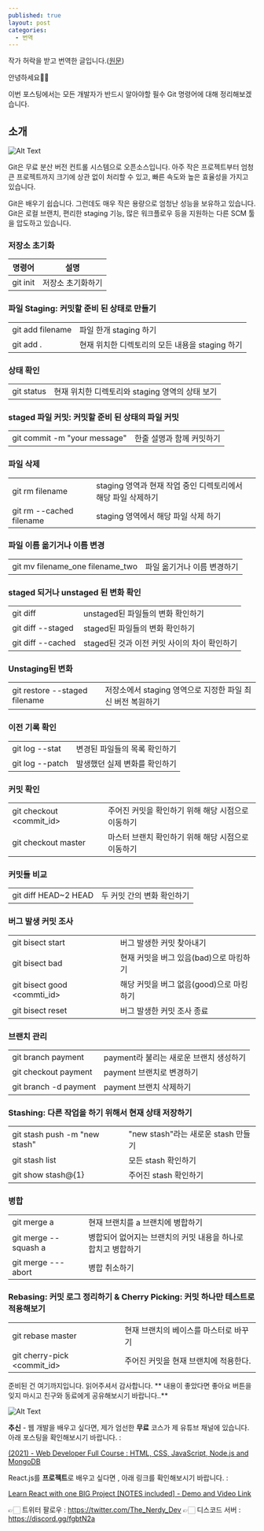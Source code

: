 ```yaml
---
published: true
layout: post
categories:
  - 번역
---
```

작가 허락을 받고 번역한 글입니다.([원문](https://dev.to/thenerdydev/the-only-git-cheat-sheet-that-you-ll-ever-need-trust-me-22b4))

안녕하세요👋🏻

이번 포스팅에서는 모든 개발자가 반드시 알아야할 필수 Git 명령어에 대해 정리해보겠습니다.

## 소개

![Alt Text](https://dev-to-uploads.s3.amazonaws.com/uploads/articles/l9zvmro1az01tpwm9a71.png)

Git은 무료 분산 버전 컨트롤 시스템으로 오픈소스입니다. 아주 작은 프로젝트부터 엄청 큰 프로젝트까지 크기에 상관 없이 처리할 수 있고, 빠른 속도와 높은 효율성을 가지고 있습니다.

Git은 배우기 쉽습니다. 그런데도 매우 작은 용량으로 엄청난 성능을 보유하고 있습니다. Git은 로컬 브랜치, 편리한 staging 기능, 많은 워크플로우 등을 지원하는 다른 SCM 툴을 압도하고 있습니다.

### 저장소 초기화
|명령어|설명|  
| --- | --- |  
| git init | 저장소 초기화하기 |

### 파일 Staging: 커밋할 준비 된 상태로 만들기
|||
| --- | --- |
| git add filename | 파일 한개 staging 하기 |
| git add . |현재 위치한 디렉토리의 모든 내용을 staging 하기|

### 상태 확인
|||
| --- | --- |
| git status| 현재 위치한 디렉토리와 staging 영역의 상태 보기|

### staged 파일 커밋: 커밋할 준비 된 상태의 파일 커밋
|||
| --- | --- |
| git commit -m "your message"| 한줄 설명과 함께 커밋하기 |

### 파일 삭제
|||
| --- | --- |
| git rm filename| staging 영역과 현재 작업 중인 디렉토리에서 해당 파일 삭제하기 |
| git rm --cached filename| staging 영역에서 해당 파일 삭제 하기 |

### 파일 이름 옮기거나 이름 변경
|||
| --- | --- |
| git mv filename_one filename_two | 파일 옮기거나 이름 변경하기 |

### staged 되거나 unstaged 된 변화 확인
|||
| --- | --- |
| git diff| unstaged된 파일들의 변화 확인하기 |
| git diff --staged| staged된 파일들의 변화 확인하기 |
| git diff --cached| staged된 것과 이전 커밋 사이의 차이 확인하기 |

### Unstaging된 변화 
|||
| --- | --- |
| git restore --staged filename| 저장소에서 staging 영역으로 지정한 파일 최신 버전 복원하기 |

### 이전 기록 확인
|||
| --- | --- |
| git log --stat| 변경된 파일들의 목록 확인하기 |
| git log --patch| 발생했던 실제 변화를 확인하기 |

### 커밋 확인
|||
| --- | --- |
| git checkout <commit_id>| 주어진 커밋을 확인하기 위해 해당 시점으로 이동하기 |
| git checkout master| 마스터 브랜치 확인하기 위해 해당 시점으로 이동하기 |

### 커밋들 비교
|||
| --- | --- |
| git diff HEAD~2 HEAD| 두 커밋 간의 변화 확인하기 |

### 버그 발생 커밋 조사
|||
| --- | --- |
| git bisect start | 버그 발생한 커밋 찾아내기 |
| git bisect bad | 현재 커밋을 버그 있음(bad)으로 마킹하기 |
| git bisect good <commti_id> | 해당 커밋을 버그 없음(good)으로 마킹하기 |
| git bisect reset | 버그 발생한 커밋 조사 종료 |

### 브랜치 관리
|||
| --- | --- |
| git branch payment | payment라 불리는 새로운 브랜치 생성하기 |
| git checkout payment | payment 브랜치로 변경하기 |
| git branch -d payment | payment 브랜치 삭제하기 |

### Stashing: 다른 작업을 하기 위해서 현재 상태 저장하기
|||
| --- | --- |
| git stash push -m "new stash" | "new stash"라는 새로운 stash 만들기 |
| git stash list | 모든 stash 확인하기 |
| git show stash@{1} | 주어진 stash 확인하기 |

### 병합
|||
| --- | --- |
| git merge a | 현재 브랜치를 a 브랜치에 병합하기 |
| git merge --squash a | 병합되어 없어지는 브랜치의 커밋 내용을 하나로 합치고 병합하기 |
| git merge ---abort | 병합 취소하기 |

### Rebasing: 커밋 로그 정리하기 & Cherry Picking: 커밋 하나만 테스트로 적용해보기
|||
| --- | --- |
| git rebase master | 현재 브랜치의 베이스를 마스터로 바꾸기 |
| git cherry-pick <commit_id> | 주어진 커밋을 현재 브랜치에 적용한다. |

준비된 건 여기까지입니다. 읽어주셔서 감사합니다.
** 내용이 좋았다면 좋아요 버튼을 잊지 마시고 친구와 동료에게 공유해보시기 바랍니다..**

![Alt Text](https://dev-to-uploads.s3.amazonaws.com/uploads/articles/3qpl01uwp1qlmbqkhfpm.gif)

**추신** - 웹 개발을 배우고 싶다면, 제가 엄선한 **무료** 코스가 제 유튜브 채널에 있습니다. 아래 포스팅을 확인해보시기 바랍니다. :

[(2021) - Web Developer Full Course : HTML, CSS, JavaScript, Node.js and MongoDB](https://dev.to/thenerdydev/2021-web-developer-full-course-html-css-javascript-node-js-and-mongodb-27pb)

React.js를 **프로젝트**로 배우고 싶다면 , 아래 링크를 확인해보시기 바랍니다. :

[Learn React with one BIG Project [NOTES included] - Demo and Video Link](https://dev.to/thenerdydev/learn-react-with-one-big-project-notes-included-demo-and-video-link-4fe5)


👉🏻 트위터 팔로우 : https://twitter.com/The_Nerdy_Dev
👉🏻 디스코드 서버 : https://discord.gg/fgbtN2a
